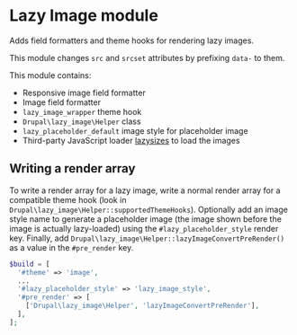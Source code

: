 # Lazy Image module

Adds field formatters and theme hooks for rendering lazy images.

This module changes `src` and  `srcset` attributes by prefixing `data-` to
them.

This module contains:

- Responsive image field formatter
- Image field formatter
- `lazy_image_wrapper` theme hook
- `Drupal\lazy_image\Helper` class
- `lazy_placeholder_default` image style for placeholder image
- Third-party JavaScript loader [lazysizes](https://github.com/aFarkas/lazysizes)
to load the images

## Writing a render array

To write a render array for a lazy image, write a normal render array for a
compatible theme hook (look in `Drupal\lazy_image\Helper::supportedThemeHooks`).
Optionally add an image style name to generate a placeholder image (the image
shown before the image is actually lazy-loaded) using the
`#lazy_placeholder_style` render key. Finally, add
`Drupal\lazy_image\Helper::lazyImageConvertPreRender()` as a value in the
`#pre_render` key.

```php
$build = [
  '#theme' => 'image',
  ...
  '#lazy_placeholder_style' => 'lazy_image_style',
  '#pre_render' => [
    ['Drupal\lazy_image\Helper', 'lazyImageConvertPreRender'],
  ],
];
```

